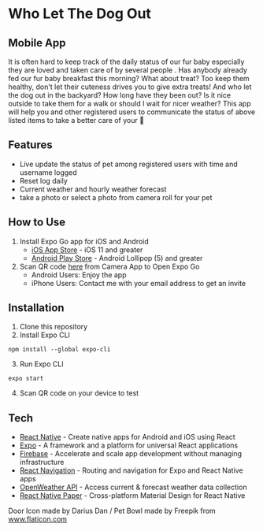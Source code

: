 # Who Let The Dog Out


## Mobile App


It is often hard to keep track of the daily status of our fur baby especially they are loved and taken care of by several people . Has anybody already fed our fur baby breakfast this morning? What about treat? Too keep them healthy, don't let their cuteness drives you to give extra treats! And who let the dog out in the backyard? How long have they been out? Is it nice outside to take them for a walk or should I wait for nicer weather? This app will help you and other registered users to communicate the status of above listed items to take a better care of your 🐾


## Features


- Live update the status of pet among registered users with time and username logged
- Reset log daily
- Current weather and hourly weather forecast
- take a photo or select a photo from camera roll for your pet


## How to Use


1. Install Expo Go app for iOS and Android
    - [iOS App Store](https://itunes.com/apps/exponent) - iOS 11 and greater
    - [Android Play Store](https://play.google.com/store/apps/details?id=host.exp.exponent) - Android Lollipop (5) and greater
2. Scan QR code [here](https://expo.dev/@ayaka_y/who-let-the-dog-out) from Camera App to Open Expo Go
   - Android Users: Enjoy the app
   - iPhone Users: Contact me with your email address to get an invite


## Installation


1. Clone this repository
2. Install Expo CLI
```
npm install --global expo-cli
```
3. Run Expo CLI
```
expo start
```
4. Scan QR code on your device to test


## Tech


- [React Native](https://reactnative.dev/) - Create native apps for Android and iOS using React
- [Expo](https://expo.dev/) - A framework and a platform for universal React applications
- [Firebase](https://firebase.google.com/) - Accelerate and scale app development without managing infrastructure
- [React Navigation](https://reactnavigation.org/) - Routing and navigation for Expo and React Native apps
- [OpenWeather API](https://openweathermap.org/api) - Access current & forecast weather data collection
- [React Native Paper](https://callstack.github.io/react-native-paper/) - Cross-platform Material Design for React Native


Door Icon made by Darius Dan / Pet Bowl made by Freepik from www.flaticon.com
